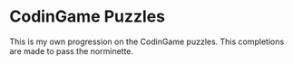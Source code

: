 # CodinGame Puzzles

This is my own progression on the CodinGame puzzles. This completions are made to pass the norminette.

